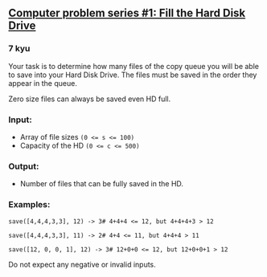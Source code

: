 <h2><a href=https://www.codewars.com/kata/5d49c93d089c6e000ff8428c/train/javascript target="_blank">Computer problem series #1: Fill the Hard Disk Drive</a></h2><h3>7 kyu</h3><p>Your task is to determine how many files of the copy queue you will be able to save into your Hard Disk Drive. The files must be saved in the order they appear in the queue. </p><p>Zero size files can always be saved even HD full. </p><h3 id="input">Input:</h3><ul><li>Array of file sizes <code>(0 &lt;= s &lt;= 100)</code></li><li>Capacity of the HD <code>(0 &lt;= c &lt;= 500)</code></li></ul><h3 id="output">Output:</h3><ul><li>Number of files that can be fully saved in the HD.</li></ul><h3 id="examples">Examples:</h3><pre><code>save([4,4,4,3,3], 12) -&gt; 3# 4+4+4 &lt;= 12, but 4+4+4+3 &gt; 12</code></pre><pre><code>save([4,4,4,3,3], 11) -&gt; 2# 4+4 &lt;= 11, but 4+4+4 &gt; 11</code></pre><pre><code>save([12, 0, 0, 1], 12) -&gt; 3# 12+0+0 &lt;= 12, but 12+0+0+1 &gt; 12</code></pre><p>Do not expect any negative or invalid inputs.</p>